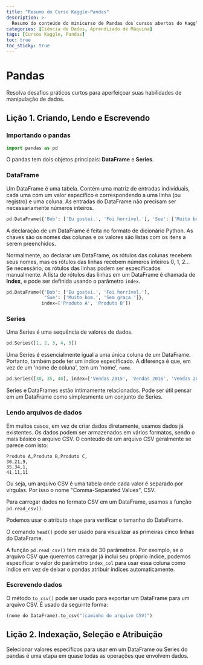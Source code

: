 ```yaml
---
title: "Resumo do Curso Kaggle-Pandas"
description: >-
  Resumo do conteúdo do minicurso de Pandas dos cursos abertos do Kaggle.
categories: [Ciência de Dados, Aprendizado de Máquina]
tags: [Cursos Kaggle, Pandas]
toc: true
toc_sticky: true
---
```


# Pandas
Resolva desafios práticos curtos para aperfeiçoar suas habilidades de manipulação de dados.

## Lição 1. Criando, Lendo e Escrevendo
### Importando o pandas
```python
import pandas as pd
```
O pandas tem dois objetos principais: **DataFrame** e **Series**.

### DataFrame
Um DataFrame é uma tabela. Contém uma matriz de entradas individuais, cada uma com um valor específico e correspondendo a uma linha (ou registro) e uma coluna. As entradas do DataFrame não precisam ser necessariamente números inteiros.
```python
pd.DataFrame({'Bob': ['Eu gostei.', 'Foi horrível.'], 'Sue': ['Muito bom.', 'Sem graça.']})
```
A declaração de um DataFrame é feita no formato de dicionário Python. As chaves são os nomes das colunas e os valores são listas com os itens a serem preenchidos.

Normalmente, ao declarar um DataFrame, os rótulos das colunas recebem seus nomes, mas os rótulos das linhas recebem números inteiros 0, 1, 2... Se necessário, os rótulos das linhas podem ser especificados manualmente. A lista de rótulos das linhas em um DataFrame é chamada de **Index**, e pode ser definida usando o parâmetro ```index```.
```python
pd.DataFrame({'Bob': ['Eu gostei.', 'Foi horrível.'], 
              'Sue': ['Muito bom.', 'Sem graça.']},
             index=['Produto A', 'Produto B'])
```

### Series
Uma Series é uma sequência de valores de dados.
```python
pd.Series([1, 2, 3, 4, 5])
```
Uma Series é essencialmente igual a uma única coluna de um DataFrame. Portanto, também pode ter um índice especificado. A diferença é que, em vez de um 'nome de coluna', tem um 'nome', ```name```.
```python
pd.Series([30, 35, 40], index=['Vendas 2015', 'Vendas 2016', 'Vendas 2017'], name='Produto A')
```
Series e DataFrames estão intimamente relacionados. Pode ser útil pensar em um DataFrame como simplesmente um conjunto de Series.

### Lendo arquivos de dados
Em muitos casos, em vez de criar dados diretamente, usamos dados já existentes. Os dados podem ser armazenados em vários formatos, sendo o mais básico o arquivo CSV. O conteúdo de um arquivo CSV geralmente se parece com isto:
```
Produto A,Produto B,Produto C,
30,21,9,
35,34,1,
41,11,11
```
Ou seja, um arquivo CSV é uma tabela onde cada valor é separado por vírgulas. Por isso o nome "Comma-Separated Values", CSV.

Para carregar dados no formato CSV em um DataFrame, usamos a função ```pd.read_csv()```.

Podemos usar o atributo ```shape``` para verificar o tamanho do DataFrame.

O comando ```head()``` pode ser usado para visualizar as primeiras cinco linhas do DataFrame.

A função ```pd.read_csv()``` tem mais de 30 parâmetros. Por exemplo, se o arquivo CSV que queremos carregar já inclui seu próprio índice, podemos especificar o valor do parâmetro ```index_col``` para usar essa coluna como índice em vez de deixar o pandas atribuir índices automaticamente.

### Escrevendo dados
O método ```to_csv()``` pode ser usado para exportar um DataFrame para um arquivo CSV. É usado da seguinte forma:
```python
(nome do DataFrame).to_csv("(caminho do arquivo CSV)")
```

## Lição 2. Indexação, Seleção e Atribuição
Selecionar valores específicos para usar em um DataFrame ou Series do pandas é uma etapa em quase todas as operações que envolvem dados.